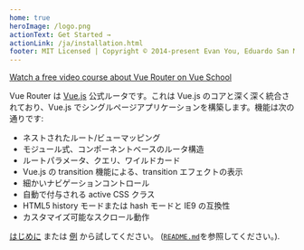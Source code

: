 ```yaml
---
home: true
heroImage: /logo.png
actionText: Get Started →
actionLink: /ja/installation.html
footer: MIT Licensed | Copyright © 2014-present Evan You, Eduardo San Martin Morote
---
```


<div class="vueschool"><a href="https://vueschool.io/courses/vue-router-for-everyone?friend=vuerouter" target="_blank" rel="sponsored noopener" title="Learn how to build powerful Single Page Applications with the Vue Router on Vue School">Watch a free video course about Vue Router on Vue School</a></div>

Vue Router は [Vue.js](http://vuejs.org) 公式ルータです。これは Vue.js のコアと深く深く統合されており、Vue.js でシングルページアプリケーションを構築します。機能は次の通りです:

- ネストされたルート/ビューマッピング
- モジュール式、コンポーネントベースのルータ構造
- ルートパラメータ、クエリ、ワイルドカード
- Vue.js の transition 機能による、transition エフェクトの表示
- 細かいナビゲーションコントロール
- 自動で付与される active CSS クラス
- HTML5 history モードまたは hash モードと IE9 の互換性
- カスタマイズ可能なスクロール動作

[はじめに](./guide/) または [例](https://github.com/vuejs/vue-router/tree/dev/examples) から試してください。 ([`README.md`](https://github.com/vuejs/vue-router/)を参照してください。).

<HomeSponsors />
